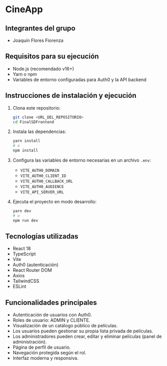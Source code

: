 # CineApp

## Integrantes del grupo
- Joaquín Flores Fiorenza

## Requisitos para su ejecución
- Node.js (recomendado v16+)
- Yarn o npm
- Variables de entorno configuradas para Auth0 y la API backend

## Instrucciones de instalación y ejecución
1. Clona este repositorio:
   ```bash
   git clone <URL_DEL_REPOSITORIO>
   cd FinalSDFrontend
   ```
2. Instala las dependencias:
   ```bash
   yarn install
   # o
   npm install
   ```
3. Configura las variables de entorno necesarias en un archivo `.env`:
   - `VITE_AUTH0_DOMAIN`
   - `VITE_AUTH0_CLIENT_ID`
   - `VITE_AUTH0_CALLBACK_URL`
   - `VITE_AUTH0_AUDIENCE`
   - `VITE_API_SERVER_URL`

4. Ejecuta el proyecto en modo desarrollo:
   ```bash
   yarn dev
   # o
   npm run dev
   ```

## Tecnologías utilizadas
- React 18
- TypeScript
- Vite
- Auth0 (autenticación)
- React Router DOM
- Axios
- TailwindCSS
- ESLint

## Funcionalidades principales
- Autenticación de usuarios con Auth0.
- Roles de usuario: ADMIN y CLIENTE.
- Visualización de un catálogo público de películas.
- Los usuarios pueden gestionar su propia lista privada de películas.
- Los administradores pueden crear, editar y eliminar películas (panel de administración).
- Página de perfil de usuario.
- Navegación protegida según el rol.
- Interfaz moderna y responsiva.

